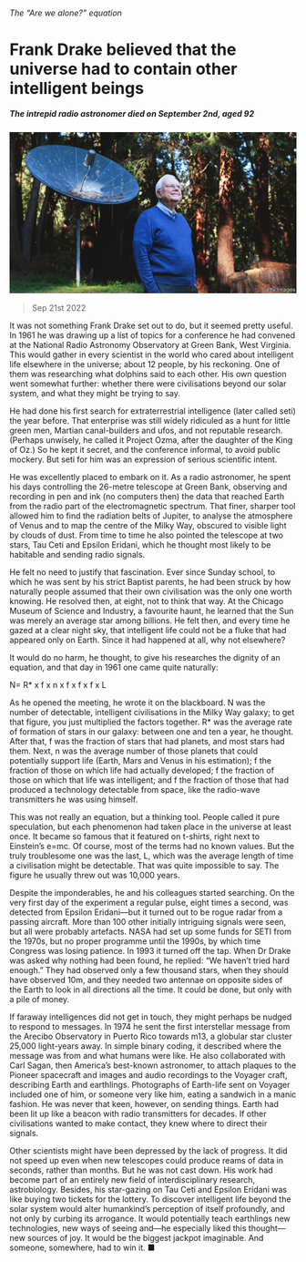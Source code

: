 ###### The “Are we alone?” equation

# Frank Drake believed that the universe had to contain other intelligent beings 

##### The intrepid radio astronomer died on September 2nd, aged 92 

![image](images/20220924_OBP001.jpg) 

> Sep 21st 2022 

It was not something Frank Drake set out to do, but it seemed pretty useful. In 1961 he was drawing up a list of topics for a conference he had convened at the National Radio Astronomy Observatory at Green Bank, West Virginia. This would gather in every scientist in the world who cared about intelligent life elsewhere in the universe; about 12 people, by his reckoning. One of them was researching what dolphins said to each other. His own question went somewhat further: whether there were civilisations beyond our solar system, and what they might be trying to say.

He had done his first search for extraterrestrial intelligence (later called seti) the year before. That enterprise was still widely ridiculed as a hunt for little green men, Martian canal-builders and ufos, and not reputable research. (Perhaps unwisely, he called it Project Ozma, after the daughter of the King of Oz.) So he kept it secret, and the conference informal, to avoid public mockery. But seti for him was an expression of serious scientific intent. 

He was excellently placed to embark on it. As a radio astronomer, he spent his days controlling the 26-metre telescope at Green Bank, observing and recording in pen and ink (no computers then) the data that reached Earth from the radio part of the electromagnetic spectrum. That finer, sharper tool allowed him to find the radiation belts of Jupiter, to analyse the atmosphere of Venus and to map the centre of the Milky Way, obscured to visible light by clouds of dust. From time to time he also pointed the telescope at two stars, Tau Ceti and Epsilon Eridani, which he thought most likely to be habitable and sending radio signals. 

He felt no need to justify that fascination. Ever since Sunday school, to which he was sent by his strict Baptist parents, he had been struck by how naturally people assumed that their own civilisation was the only one worth knowing. He resolved then, at eight, not to think that way. At the Chicago Museum of Science and Industry, a favourite haunt, he learned that the Sun was merely an average star among billions. He felt then, and every time he gazed at a clear night sky, that intelligent life could not be a fluke that had appeared only on Earth. Since it had happened at all, why not elsewhere?

 It would do no harm, he thought, to give his researches the dignity of an equation, and that day in 1961 one came quite naturally:

N= R* x f x n x f x f x f x L 

As he opened the meeting, he wrote it on the blackboard. N was the number of detectable, intelligent civilisations in the Milky Way galaxy; to get that figure, you just multiplied the factors together. R* was the average rate of formation of stars in our galaxy: between one and ten a year, he thought. After that, f was the fraction of stars that had planets, and most stars had them. Next, n was the average number of those planets that could potentially support life (Earth, Mars and Venus in his estimation); f the fraction of those on which life had actually developed; f the fraction of those on which that life was intelligent; and f the fraction of those that had produced a technology detectable from space, like the radio-wave transmitters he was using himself. 

This was not really an equation, but a thinking tool. People called it pure speculation, but each phenomenon had taken place in the universe at least once. It became so famous that it featured on t-shirts, right next to Einstein’s e=mc. Of course, most of the terms had no known values. But the truly troublesome one was the last, L, which was the average length of time a civilisation might be detectable. That was quite impossible to say. The figure he usually threw out was 10,000 years. 

Despite the imponderables, he and his colleagues started searching. On the very first day of the experiment a regular pulse, eight times a second, was detected from Epsilon Eridani—but it turned out to be rogue radar from a passing aircraft. More than 100 other initially intriguing signals were seen, but all were probably artefacts. NASA had set up some funds for SETI from the 1970s, but no proper programme until the 1990s, by which time Congress was losing patience. In 1993 it turned off the tap. When Dr Drake was asked why nothing had been found, he replied: “We haven’t tried hard enough.” They had observed only a few thousand stars, when they should have observed 10m, and they needed two antennae on opposite sides of the Earth to look in all directions all the time. It could be done, but only with a pile of money. 

If faraway intelligences did not get in touch, they might perhaps be nudged to respond to messages. In 1974 he sent the first interstellar message from the Arecibo Observatory in Puerto Rico towards m13, a globular star cluster 25,000 light-years away. In simple binary coding, it described where the message was from and what humans were like. He also collaborated with Carl Sagan, then America’s best-known astronomer, to attach plaques to the Pioneer spacecraft and images and audio recordings to the Voyager craft, describing Earth and earthlings. Photographs of Earth-life sent on Voyager included one of him, or someone very like him, eating a sandwich in a manic fashion. He was never that keen, however, on sending things. Earth had been lit up like a beacon with radio transmitters for decades. If other civilisations wanted to make contact, they knew where to direct their signals. 

Other scientists might have been depressed by the lack of progress. It did not speed up even when new telescopes could produce reams of data in seconds, rather than months. But he was not cast down. His work had become part of an entirely new field of interdisciplinary research, astrobiology. Besides, his star-gazing on Tau Ceti and Epsilon Eridani was like buying two tickets for the lottery. To discover intelligent life beyond the solar system would alter humankind’s perception of itself profoundly, and not only by curbing its arrogance. It would potentially teach earthlings new technologies, new ways of seeing and—he especially liked this thought—new sources of joy. It would be the biggest jackpot imaginable. And someone, somewhere, had to win it. ■

